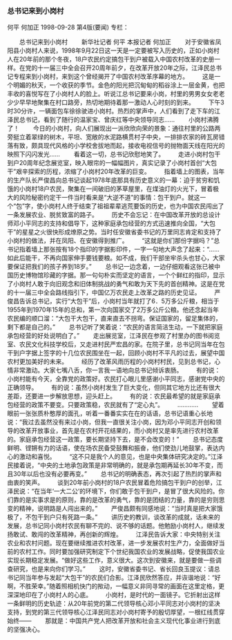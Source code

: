 ### 总书记来到小岗村
何平  何加正
1998-09-28
第4版(要闻)
专栏：

　　总书记来到小岗村
　　新华社记者  何平  本报记者  何加正
　　对于安徽省凤阳县小岗村人来说，1998年9月22日这一天是一定要被写入历史的，正如小岗村人在20年前的那个冬夜，18户农民约定搞包干到户被载入中国农村改革的史册一样。在党的十一届三中全会召开20周年前夕，在改革开放20年之际，江泽民总书记专程来到小岗村，来到这个曾经揭开了中国农村改革序幕的地方。
　　这是一个明媚的秋天，一个收获的季节。金色的阳光把沉甸甸的稻谷涂上一层金黄，也把丰收的喜悦写在了小岗村人的脸上。听说江总书记要来小岗，村里的男男女女老老少少早早地聚集在村口路旁，热切地期待着那一激动人心时刻的到来。
　　下午3时30分许，一辆面包车徐徐驶进小岗村。热烈的掌声中，人们看到了走下车的江泽民总书记，看到了随行的温家宝、曾庆红等中央领导同志……
　　小岗村沸腾了！
　　今日的小岗村，向人们展现出一派欣欣向荣的景象：通往村里的公路两旁挺立着翠绿的树木，平坦、宽敞的水泥路横贯村子中央，一排排农家的砖瓦房错落有致，颇具现代风格的小学校舍拔地而起，接收电视信号的抛物面天线在阳光的映照下闪闪发光……
　　看着这一切，总书记欣慰地笑了。
　　走进小岗村包干到户20周年纪念展览室，映入眼帘的一幅幅图片，真实记录了小岗村首创“大包干”艰辛探索的历程，浓缩了小岗村20年改革的巨变。
　　指着墙上的图表，当年的生产队长严俊昌向总书记谈起1978年底那具有历史意义的一幕：迫于贫穷和饥饿的小岗村18户农民，聚集在一间破旧的茅草屋里，在煤油灯的火光下，冒着极大的风险秘密约定干一件当时看来是“大逆不道”的事情：包干到户。就这一个“包”字，使小岗村人终于结束了祖祖辈辈逃荒要饭的历史，也为中国农民闯出了一条发展农业、脱贫致富的路子。
　　历史不会忘记：在中国改革开放的总设计师邓小平同志的支持和倡导下，这种家庭承包经营的方式迅速推向全国，“大包干”的星星之火很快形成燎原之势。当时任安徽省委书记的万里同志肯定和支持了小岗村的做法，并在凤阳、在安徽得到推广。
　　“这就是你们那份字据吗？”总书记指着墙上那张按有18个指印的字据影印件，一字一句地大声念了起来：“……如此后能干，不再向国家伸手要钱要粮。如不成，我们干部坐牢杀头也甘心，大家要保证把我们的孩子养到18岁。”
　　总书记一边念着，一边仔细观看这张已被中国历史博物馆珍藏的字据。那一句句朴实而坚定的语言，一个个鲜红的指印，显示了小岗村人敢于向旧观念和旧体制挑战的勇气和敢为天下先的首创精神。这是在党的十一届三中全会路线指引下，中国亿万农民走上改革之路的历史见证。
　　严俊昌告诉总书记，实行“大包干”后，小岗村当年就打了6．5万多公斤粮，相当于1955年到1970年15年的总和，第一次向国家交了2万多公斤公粮。他还念起当年农民编的顺口溜：“大包干大包干，直来直去不拐弯。保证国家的，留足集体的，剩下都是自己的。”
　　总书记听了笑着说：“农民的语言简洁生动，一下就把家庭承包经营的好处说明白了。”
　　走出展览室，江泽民在参观了村里办的图书阅览室、农民文化科技学校后，又走进村民严宏昌的家。在院子里，总书记同当年在包干到户字据上签字的十几位农民围坐在一起，回顾小岗村不平凡的过去，展望中国农村更加美好的未来。
　　经历了改革风雨历程的小岗村村民，见到总书记，心情非常激动。大家七嘴八舌，你一言我一语地向总书记倾诉衷肠。
　　有的说：小岗村能有今天，全靠党的政策好。农民打心眼儿里感谢小平同志，感谢党中央的正确领导。
　　有的说：虽然小岗村发生了巨大变化，但同其它地方比还有很大差距，还要进一步解放思想，迎头赶上。
　　有的说：农民最希望的就是家庭承包经营的政策不要变。只要政策稳，农民就有了“定心丸”。
　　…………
　　望着眼前一张张质朴憨厚的面孔，听着一番番实实在在的话语，总书记语重心长地说：“我过去虽然没有来过小岗，但我一直很关注小岗，因为邓小平同志开创和领导的改革开放事业，首先是在农村开花结果的，而小岗村又是率先进行农村改革的。家庭承包经营这一政策，要长期坚持下去，是不会改变的！”
　　总书记态度鲜明、铿锵有力的话语，使在场农民备受鼓舞和振奋，他们使劲儿地鼓掌，表达内心的激动和喜悦。
　　“这不只是我个人的意见，也是中央集体研究决定的。”江泽民接着说，“中央的土地承包政策是非常明确的，就是承包期再延长30年不变，而且30年以后也没有必要再变。”
　　总书记的明确表态，再次引起了热烈的掌声和由衷的笑声。
　　谈到20年前小岗村的18户农民冒着危险搞包干到户的创举，江泽民说：“在当年‘一大二公’的环境下，你们敢于包干到户，是冒了很大风险的。你们靠的是实事求是的原则，靠的是改革的勇气，靠的是团结的力量，靠的是穷则思变的精神，说明路是人闯出来的。”
　　严俊昌颇有同感地说：“当时真是把大家饿极了，不包干到户只有死路一条。”
　　讲历史的教训，谈改革的成就，话未来的发展，总书记同小岗村农民有聊不完的、说不够的话题。他勉励小岗村人，继续发扬敢试、敢闯的改革精神，再创新的辉煌。
　　江泽民告诉大家：中央特别关注农业和农村问题。现在要继续推进农村改革，进一步发展农村生产力，全面做好当前的农村工作。同时要加强研究制定下个世纪我国农业的发展战略，促使我国农业实现长期稳定发展。“做好这些工作，意义很大。这次到安徽来，就是要做一些调查研究，也是来向你们学习。”
　　这时，安徽省委书记、省长回良玉提议：请总书记同当年参与发起“大包干”的农民们合影。江泽民欣然答应，并诙谐地说：“好啊，不胜荣幸。”随着照相机快门的揿动，一幅意义非同寻常的画面在这里定格，更深深地印在了小岗村人的心底。
　　小岗村，是时代的一面镜子。它折射出这样一条鲜明的历史轨迹：从20年前党的第二代领导核心邓小平同志对小岗村的坚决支持，到党的第三代领导核心江泽民同志对小岗村寄予的殷切厚望，一根红线贯穿始终——
　　那就是：中国共产党人把改革开放和社会主义现代化事业进行到底的坚强决心。

